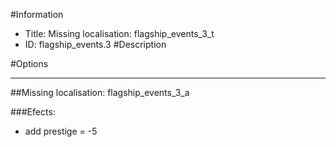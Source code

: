 #Information
 - Title: Missing localisation: flagship_events_3_t
 - ID: flagship_events.3
#Description

#Options

___
##Missing localisation: flagship_events_3_a

###Efects:<ul><li>add prestige = -5</li></ul>
